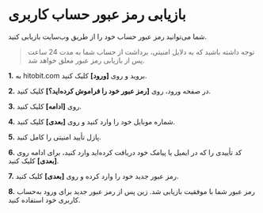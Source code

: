 
# بازیابی رمز عبور حساب کاربری

شما می‌توانید رمز عبور حساب خود را از طریق وب‌سایت بازیابی کنید. 

> توجه داشته باشید که به دلایل امنیتی، برداشت از حساب شما به مدت 24 ساعت پس از بازیابی رمز عبور معلق خواهد شد.


**1.**	به hitobit.com بروید و روی **[ورود]** کلیک کنید.

**2.**	در صفحه ورود، روی **[رمز عبور خود را فراموش کرده‌اید؟]** کلیک کنید.

**3.**	روی **[ادامه]** کلیک کنید. 

**4.**	شماره موبایل خود را وارد کنید و روی **[بعدی]** کلیک کنید.

**5.**	پازل تأیید امنیتی را کامل کنید.

**6.**	کد تأییدی را که در ایمیل یا پیامک خود دریافت کرده‌اید وارد کنید، برای ادامه روی **[بعدی]** کلیک کنید.

**7.**	رمز عبور جدید خود را وارد کرده و روی **[بعدی]** کلیک کنید.

**8.**	رمز عبور شما با موفقیت بازیابی شد. زین پس از رمز عبور جدید برای ورود به‌حساب کاربری خود استفاده کنید.
